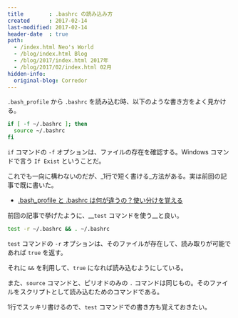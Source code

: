 ```yaml
---
title        : .bashrc の読み込み方
created      : 2017-02-14
last-modified: 2017-02-14
header-date  : true
path:
  - /index.html Neo's World
  - /blog/index.html Blog
  - /blog/2017/index.html 2017年
  - /blog/2017/02/index.html 02月
hidden-info:
  original-blog: Corredor
---
```


`.bash_profile` から `.bashrc` を読み込む時、以下のような書き方をよく見かける。

```bash
if [ -f ~/.bashrc ]; then
  source ~/.bashrc
fi
```

`if` コマンドの `-f` オプションは、ファイルの存在を確認する。Windows コマンドで言う `If Exist` ということだ。

これでも一向に構わないのだが、_1行で短く書ける_方法がある。実は前回の記事で既に書いた。

- [.bash_profile と .bashrc は何が違うの？使い分けを覚える](/blog/2017/02/12-02.html)

前回の記事で挙げたように、__`test` コマンドを使う__と良い。

```bash
test -r ~/.bashrc && . ~/.bashrc
```

`test` コマンドの `-r` オプションは、そのファイルが存在して、読み取りが可能であれば `true` を返す。

それに `&&` を利用して、`true` になれば読み込むようにしている。

また、`source` コマンドと、ピリオドのみの `.` コマンドは同じもの。そのファイルをスクリプトとして読み込むためのコマンドである。

1行でスッキリ書けるので、`test` コマンドでの書き方も覚えておきたい。
